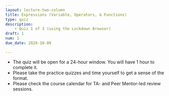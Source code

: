 ```yaml
---
layout: lecture-two-column
title: Expressions (Variable, Operators, & Functions)
type: quiz
description:
    - Quiz 1 of 3 (using the Lockdown Browser)
draft: 1
num: 1
due_date: 2020-10-09

---
```


* The quiz will be open for a 24-hour window. You will have 1 hour to complete it.
* Please take the practice quizzes and time yourself to get a sense of the format.
* Please check the course calendar for TA- and Peer Mentor-led review sessions.



